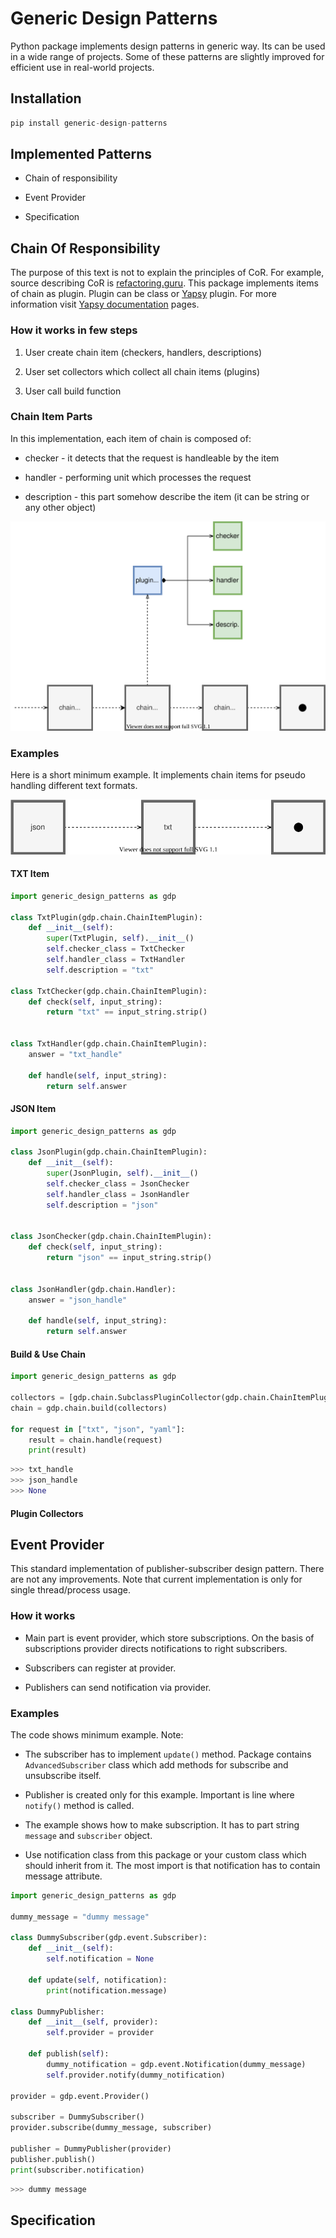 # Generic Design Patterns
Python package implements design patterns in generic way. Its can be used in a wide range of projects.
Some of these patterns are slightly improved for efficient use in real-world projects.

## Installation 

```python
pip install generic-design-patterns 
``` 

## Implemented Patterns
* Chain of responsibility 

* Event Provider

* Specification


## Chain Of Responsibility
The purpose of this text is not to explain the principles of CoR. For example, source describing CoR is [refactoring.guru].
This package implements items of chain as plugin. Plugin can be class or [Yapsy] plugin. For more information visit [Yapsy documentation] pages.


### How it works in few steps
1. User create chain item (checkers, handlers, descriptions)

2. User set collectors which collect all chain items (plugins)

3. User call build function


### Chain Item Parts
In this implementation, each item of chain is composed of:
* checker - it detects that the request is handleable by the item

* handler - performing unit which processes the request

* description - this part somehow describe the item (it can be string or any other object)

![Chain of plugins design][chain_of_plugins_design]

### Examples
Here is a short minimum example. It implements chain items for pseudo handling different text formats.

![Chain of responsibility example][chain_example]

#### TXT Item
```python
import generic_design_patterns as gdp

class TxtPlugin(gdp.chain.ChainItemPlugin):
    def __init__(self):
        super(TxtPlugin, self).__init__()
        self.checker_class = TxtChecker
        self.handler_class = TxtHandler
        self.description = "txt"

class TxtChecker(gdp.chain.ChainItemPlugin):
    def check(self, input_string):
        return "txt" == input_string.strip()


class TxtHandler(gdp.chain.ChainItemPlugin):
    answer = "txt_handle"

    def handle(self, input_string):
        return self.answer

``` 
#### JSON Item
```python
import generic_design_patterns as gdp

class JsonPlugin(gdp.chain.ChainItemPlugin):
    def __init__(self):
        super(JsonPlugin, self).__init__()
        self.checker_class = JsonChecker
        self.handler_class = JsonHandler
        self.description = "json"


class JsonChecker(gdp.chain.ChainItemPlugin):
    def check(self, input_string):
        return "json" == input_string.strip()


class JsonHandler(gdp.chain.Handler):
    answer = "json_handle"

    def handle(self, input_string):
        return self.answer
``` 

#### Build & Use Chain
```python
import generic_design_patterns as gdp

collectors = [gdp.chain.SubclassPluginCollector(gdp.chain.ChainItemPlugin)]
chain = gdp.chain.build(collectors)

for request in ["txt", "json", "yaml"]:
    result = chain.handle(request)
    print(result)
``` 

```python
>>> txt_handle
>>> json_handle
>>> None
``` 

#### Plugin Collectors

## Event Provider
This standard implementation of publisher-subscriber design pattern. There are not any improvements. Note that current implementation is only for single thread/process usage. 

### How it works
* Main part is event provider, which store subscriptions. On the basis of subscriptions provider directs notifications to right subscribers. 

* Subscribers can register at provider.

* Publishers can send notification via provider.

### Examples
The code shows minimum example. Note:
* The subscriber has to implement `update()` method. Package contains `AdvancedSubscriber` class which add methods for subscribe and unsubscribe itself.

* Publisher is created only for this example. Important is line where `notify()` method is called. 

* The example shows how to make subscription. It has to part string `message` and `subscriber` object.

* Use notification class from this package or your custom class which should inherit from it. The most import is that notification has to contain message attribute.

```python
import generic_design_patterns as gdp

dummy_message = "dummy message"

class DummySubscriber(gdp.event.Subscriber):
    def __init__(self):
        self.notification = None

    def update(self, notification):
        print(notification.message)

class DummyPublisher:
    def __init__(self, provider):
        self.provider = provider
    
    def publish(self):
        dummy_notification = gdp.event.Notification(dummy_message)
        self.provider.notify(dummy_notification)

provider = gdp.event.Provider()

subscriber = DummySubscriber()
provider.subscribe(dummy_message, subscriber)

publisher = DummyPublisher(provider)
publisher.publish()
print(subscriber.notification)
``` 

```python
>>> dummy message
``` 

## Specification


[chain_example]: img/chain_example.svg "Chain of responsibility example"
[chain_of_plugins_design]: img/chain_plugin_design.svg "Chain of plugins design"
[refactoring.guru]: https://refactoring.guru/design-patterns/chain-of-responsibility
[Yapsy]: https://pypi.org/project/Yapsy/
[Yapsy documentation]: http://yapsy.sourceforge.net/

